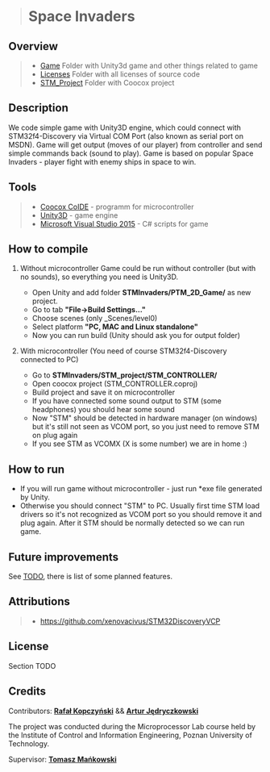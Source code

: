 ># Space Invaders

Overview
--------
>- [Game] Folder with Unity3d game and other things related to game
>- [Licenses] Folder with all licenses of source code
>- [STM_Project] Folder with Coocox project

Description
-----------
We code simple game with Unity3D engine, which could connect with STM32f4-Discovery via
Virtual COM Port (also known as serial port on MSDN). Game will get output (moves of our player)
from controller and send simple commands back (sound to play).
Game is based on popular Space Invaders - player fight with enemy ships in space to win.

Tools
-----
>- [Coocox CoIDE] - programm for microcontroller
>- [Unity3D] - game engine
>- [Microsoft Visual Studio 2015] - C# scripts for game

How to compile
--------------
1. Without microcontroller
Game could be run without controller (but with no sounds), so everything you need is Unity3D. 
	- Open Unity and add folder **STMInvaders/PTM_2D_Game/** as new project.
	- Go to tab **"File->Build Settings..."**
	- Choose scenes (only _Scenes/level0)
	- Select platform **"PC, MAC and Linux standalone"**
	- Now you can run build (Unity should ask you for output folder)

2. With microcontroller (You need of course STM32f4-Discovery connected to PC)
	- Go to **STMInvaders/STM_project/STM_CONTROLLER/**
	- Open coocox project (STM_CONTROLLER.coproj)
	- Build project and save it on microcontroller
	- If you have connected some sound output to STM (some headphones) you should hear some sound
	- Now "STM" should be detected in hardware manager (on windows) but it's still not seen as VCOM port, so you just need to remove STM on plug again
	- If you see STM as VCOMX (X is some number) we are in home :)

How to run
----------
- If you will run game without microcontroller - just run *exe file generated by Unity.
- Otherwise you should connect "STM" to PC. Usually first time STM load drivers so it's not recognized as VCOM port so you should remove it and plug again. After it STM should be normally detected so we can run game.

Future improvements
-------------------
See [TODO], there is list of some planned features.

Attributions
------------
>- https://github.com/xenovacivus/STM32DiscoveryVCP

License
-------
Section TODO

Credits
-------

Contributors: **[Rafał Kopczyński]** && **[Artur Jędryczkowski]**


The project was conducted during the Microprocessor Lab course held by the Institute of Control and Information Engineering, Poznan University of Technology.

Supervisor: **[Tomasz Mańkowski]**

[Game]: <https://github.com/PUT-PTM/STMInvaders/tree/master/Game>
[Licenses]: <https://github.com/PUT-PTM/STMInvaders/tree/master/Licenses>
[STM_Project]: <https://github.com/PUT-PTM/STMInvaders/tree/master/STM_Project>
[TODO]: <https://github.com/PUT-PTM/STMInvaders/blob/master/TODO.txt>
[Rafał Kopczyński]: <https://github.com/rkopczynski>
[Artur Jędryczkowski]: <https://github.com/Martsan324>
[Tomasz Mańkowski]: <https://github.com/Tomasz-Mankowski>
[Coocox CoIDE]: <http://www1.coocox.org/CoIDE/CoIDE_Updates.htm>
[Unity3D]: <www.Unity3d.com>
[Microsoft Visual Studio 2015]: <https://www.visualstudio.com/>
